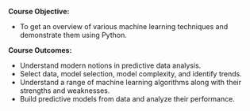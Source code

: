 **Course Objective:**
- To get an overview of various machine learning techniques and demonstrate them using Python.

**Course Outcomes:**
- Understand modern notions in predictive data analysis.
- Select data, model selection, model complexity, and identify trends.
- Understand a range of machine learning algorithms along with their strengths and weaknesses.
- Build predictive models from data and analyze their performance.
